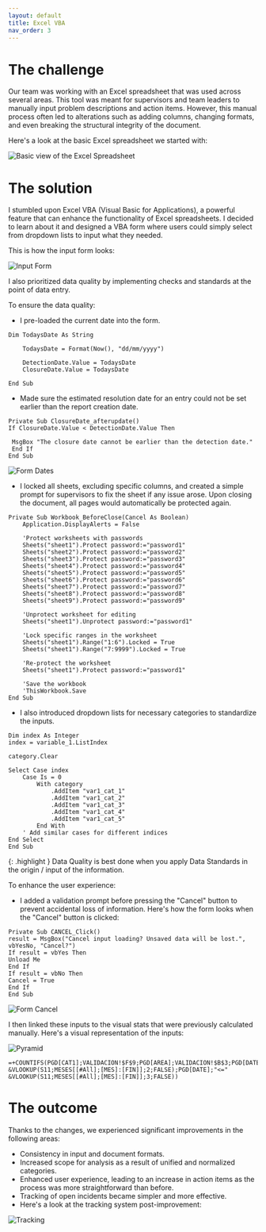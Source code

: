```yaml
---
layout: default
title: Excel VBA
nav_order: 3
---
```

# The challenge
Our team was working with an Excel spreadsheet that was used across several areas. This tool was meant for supervisors and team leaders to manually input problem descriptions and action items. However, this manual process often led to alterations such as adding columns, changing formats, and even breaking the structural integrity of the document.

Here's a look at the basic Excel spreadsheet we started with:

![Basic view of the Excel Spreadsheet](../../assets/images/excel_vba_sheet.png)




# The solution
I stumbled upon Excel VBA (Visual Basic for Applications), a powerful feature that can enhance the functionality of Excel spreadsheets. I decided to learn about it and designed a VBA form where users could simply select from dropdown lists to input what they needed.

This is how the input form looks:

![Input Form](./assets/images/excel_vba_form.png)

I also prioritized data quality by implementing checks and standards at the point of data entry.

To ensure the data quality:

- I pre-loaded the current date into the form.

```vba
Dim TodaysDate As String
   
    TodaysDate = Format(Now(), "dd/mm/yyyy")
   
    DetectionDate.Value = TodaysDate
    ClosureDate.Value = TodaysDate

End Sub
```

- Made sure the estimated resolution date for an entry could not be set earlier than the report creation date.

```vba
Private Sub ClosureDate_afterupdate()
If ClosureDate.Value < DetectionDate.Value Then

 MsgBox "The closure date cannot be earlier than the detection date."
 End If
End Sub
```

![Form Dates](./assets/images/excel_vba_dates.png)

- I locked all sheets, excluding specific columns, and created a simple prompt for supervisors to fix the sheet if any issue arose. Upon closing the document, all pages would automatically be protected again.

```vba
Private Sub Workbook_BeforeClose(Cancel As Boolean)
    Application.DisplayAlerts = False

    'Protect worksheets with passwords
    Sheets("sheet1").Protect password:="password1"
    Sheets("sheet2").Protect password:="password2"
    Sheets("sheet3").Protect password:="password3"
    Sheets("sheet4").Protect password:="password4"
    Sheets("sheet5").Protect password:="password5"
    Sheets("sheet6").Protect password:="password6"
    Sheets("sheet7").Protect password:="password7"
    Sheets("sheet8").Protect password:="password8"
    Sheets("sheet9").Protect password:="password9"

    'Unprotect worksheet for editing
    Sheets("sheet1").Unprotect password:="password1"

    'Lock specific ranges in the worksheet
    Sheets("sheet1").Range("1:6").Locked = True
    Sheets("sheet1").Range("7:9999").Locked = True

    'Re-protect the worksheet
    Sheets("sheet1").Protect password:="password1"

    'Save the workbook
    'ThisWorkbook.Save
End Sub
```

- I also introduced dropdown lists for necessary categories to standardize the inputs.

```vba
Dim index As Integer
index = variable_1.ListIndex

category.Clear

Select Case index
    Case Is = 0
        With category
            .AddItem "var1_cat_1"
            .AddItem "var1_cat_2"
            .AddItem "var1_cat_3"
            .AddItem "var1_cat_4"
            .AddItem "var1_cat_5"
        End With
    ' Add similar cases for different indices
End Select
End Sub
```
{: .highlight }
Data Quality is best done when you apply Data Standards in the origin / input of the information. 

To enhance the user experience:

- I added a validation prompt before pressing the "Cancel" button to prevent accidental loss of information.
Here's how the form looks when the "Cancel" button is clicked:

```vba
Private Sub CANCEL_Click()
result = MsgBox("Cancel input loading? Unsaved data will be lost.", vbYesNo, "Cancel?")
If result = vbYes Then
Unload Me
End If
If result = vbNo Then
Cancel = True
End If
End Sub
```
![Form Cancel](./assets/images/excel_vba_cancel.png)

I then linked these inputs to the visual stats that were previously calculated manually.
Here's a visual representation of the inputs:

![Pyramid](./assets/images/excel_vba_pyramid.png)


```
=+COUNTIFS(PGD[CAT1];VALIDACION!$F$9;PGD[AREA];VALIDACION!$B$3;PGD[DATE];">=" &VLOOKUP(S11;MESES[[#All];[MES]:[FIN]];2;FALSE);PGD[DATE];"<=" &VLOOKUP(S11;MESES[[#All];[MES]:[FIN]];3;FALSE))
```

# The outcome
Thanks to the changes, we experienced significant improvements in the following areas:

- Consistency in input and document formats.
- Increased scope for analysis as a result of unified and normalized categories.
- Enhanced user experience, leading to an increase in action items as the process was more straightforward than before.
- Tracking of open incidents became simpler and more effective.
- Here's a look at the tracking system post-improvement:

![Tracking](./assets/images/excel_vba_open_actions.png)
